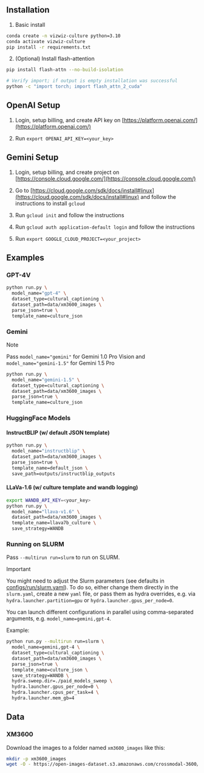 

## Installation

1. Basic install
```bash
conda create -n vizwiz-culture python=3.10
conda activate vizwiz-culture
pip install -r requirements.txt
```

2. (Optional) Install flash-attention

```bash
pip install flash-attn --no-build-isolation

# Verify import; if output is empty installation was successful
python -c "import torch; import flash_attn_2_cuda"
```

## OpenAI Setup

1. Login, setup billing, and create API key on [https://platform.openai.com/](https://platform.openai.com/)

2. Run `export OPENAI_API_KEY=<your_key>`

## Gemini Setup

1. Login, setup billing, and create project on [https://console.cloud.google.com/](https://console.cloud.google.com/)

2. Go to [https://cloud.google.com/sdk/docs/install#linux](https://cloud.google.com/sdk/docs/install#linux) and follow the instructions to install `gcloud`

2. Run `gcloud init` and follow the instructions

3. Run `gcloud auth application-default login` and follow the instructions

4. Run `export GOOGLE_CLOUD_PROJECT=<your_project>`

## Examples

### GPT-4V
```bash
python run.py \
  model_name="gpt-4" \
  dataset_type=cultural_captioning \
  dataset_path=data/xm3600_images \
  parse_json=true \
  template_name=culture_json
```

### Gemini

> [!NOTE]
> Pass `model_name="gemini"` for Gemini 1.0 Pro Vision and `model_name="gemini-1.5"` for Gemini 1.5 Pro

```bash
python run.py \
  model_name="gemini-1.5" \
  dataset_type=cultural_captioning \
  dataset_path=data/xm3600_images \
  parse_json=true \
  template_name=culture_json
```

### HuggingFace Models

#### InstructBLIP (w/ default JSON template)

```bash
python run.py \
  model_name="instructblip" \
  dataset_path=data/xm3600_images \
  parse_json=true \
  template_name=default_json \
  save_path=outputs/instructblip_outputs
```

#### LLaVa-1.6 (w/ culture template and wandb logging)

```bash
export WANDB_API_KEY=<your_key>
python run.py \
  model_name="llava-v1.6" \
  dataset_path=data/xm3600_images \
  template_name=llava7b_culture \
  save_strategy=WANDB
```

### Running on SLURM

Pass `--multirun run=slurm` to run on SLURM.

> [!IMPORTANT]
> You might need to adjust the Slurm parameters (see defaults in [configs/run/slurm.yaml](configs/run/slurm.yaml)).
> To do so, either change them directly in the `slurm.yaml`, create a new `yaml` file, or pass them as hydra overrides, e.g. via `hydra.launcher.partition=gpu` or `hydra.launcher.gpus_per_node=0`.

You can launch different configurations in parallel using comma-separated arguments, e.g. `model_name=gemini,gpt-4`.

Example: 

```bash
python run.py --multirun run=slurm \
  model_name=gemini,gpt-4 \
  dataset_type=cultural_captioning \
  dataset_path=data/xm3600_images \
  parse_json=true \
  template_name=culture_json \
  save_strategy=WANDB \
  hydra.sweep.dir=./paid_models_sweep \
  hydra.launcher.gpus_per_node=0 \
  hydra.launcher.cpus_per_task=4 \
  hydra.launcher.mem_gb=4
```

## Data

### XM3600

Download the images to a folder named `xm3600_images` like this:
```bash
mkdir -p xm3600_images
wget -O - https://open-images-dataset.s3.amazonaws.com/crossmodal-3600/images.tgz | tar -xvzf - -C xm3600_images
```
